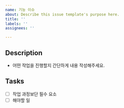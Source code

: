 ```yaml
---
name: 기능 이슈
about: Describe this issue template's purpose here.
title: ''
labels: ''
assignees: ''

---
```


## Description

- 어떤 작업을 진행할지 간단하게 내용 작성해주세요.

## Tasks

- [ ] 작업 과정보단 필수 요소
- [ ] 해야할 일
